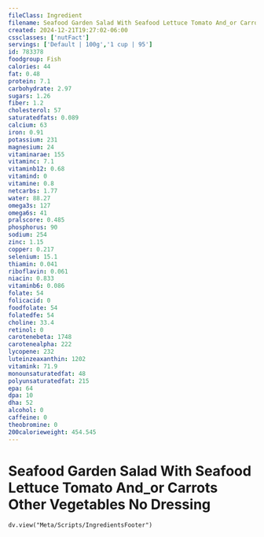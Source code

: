 ```yaml
---
fileClass: Ingredient
filename: Seafood Garden Salad With Seafood Lettuce Tomato And_or Carrots Other Vegetables No Dressing
created: 2024-12-21T19:27:02-06:00
cssclasses: ['nutFact']
servings: ['Default | 100g','1 cup | 95']
id: 783378
foodgroup: Fish
calories: 44
fat: 0.48
protein: 7.1
carbohydrate: 2.97
sugars: 1.26
fiber: 1.2
cholesterol: 57
saturatedfats: 0.089
calcium: 63
iron: 0.91
potassium: 231
magnesium: 24
vitaminarae: 155
vitaminc: 7.1
vitaminb12: 0.68
vitamind: 0
vitamine: 0.8
netcarbs: 1.77
water: 88.27
omega3s: 127
omega6s: 41
pralscore: 0.485
phosphorus: 90
sodium: 254
zinc: 1.15
copper: 0.217
selenium: 15.1
thiamin: 0.041
riboflavin: 0.061
niacin: 0.833
vitaminb6: 0.086
folate: 54
folicacid: 0
foodfolate: 54
folatedfe: 54
choline: 33.4
retinol: 0
carotenebeta: 1748
carotenealpha: 222
lycopene: 232
luteinzeaxanthin: 1202
vitamink: 71.9
monounsaturatedfat: 48
polyunsaturatedfat: 215
epa: 64
dpa: 10
dha: 52
alcohol: 0
caffeine: 0
theobromine: 0
200calorieweight: 454.545
---
```


# Seafood Garden Salad With Seafood Lettuce Tomato And_or Carrots Other Vegetables No Dressing

```dataviewjs
dv.view("Meta/Scripts/IngredientsFooter")
```